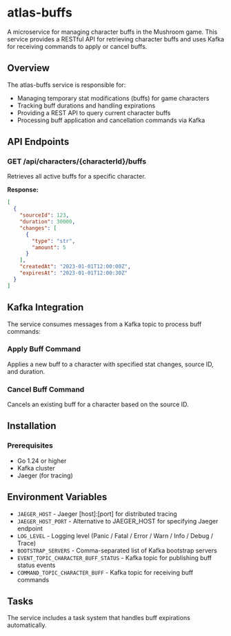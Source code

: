 # atlas-buffs

A microservice for managing character buffs in the Mushroom game. This service provides a RESTful API for retrieving character buffs and uses Kafka for receiving commands to apply or cancel buffs.

## Overview

The atlas-buffs service is responsible for:
- Managing temporary stat modifications (buffs) for game characters
- Tracking buff durations and handling expirations
- Providing a REST API to query current character buffs
- Processing buff application and cancellation commands via Kafka

## API Endpoints

### GET /api/characters/{characterId}/buffs

Retrieves all active buffs for a specific character.

**Response:**
```json
[
  {
    "sourceId": 123,
    "duration": 30000,
    "changes": [
      {
        "type": "str",
        "amount": 5
      }
    ],
    "createdAt": "2023-01-01T12:00:00Z",
    "expiresAt": "2023-01-01T12:00:30Z"
  }
]
```

## Kafka Integration

The service consumes messages from a Kafka topic to process buff commands:

### Apply Buff Command
Applies a new buff to a character with specified stat changes, source ID, and duration.

### Cancel Buff Command
Cancels an existing buff for a character based on the source ID.

## Installation

### Prerequisites
- Go 1.24 or higher
- Kafka cluster
- Jaeger (for tracing)

## Environment Variables

- `JAEGER_HOST` - Jaeger [host]:[port] for distributed tracing
- `JAEGER_HOST_PORT` - Alternative to JAEGER_HOST for specifying Jaeger endpoint
- `LOG_LEVEL` - Logging level (Panic / Fatal / Error / Warn / Info / Debug / Trace)
- `BOOTSTRAP_SERVERS` - Comma-separated list of Kafka bootstrap servers
- `EVENT_TOPIC_CHARACTER_BUFF_STATUS` - Kafka topic for publishing buff status events
- `COMMAND_TOPIC_CHARACTER_BUFF` - Kafka topic for receiving buff commands

## Tasks

The service includes a task system that handles buff expirations automatically.
